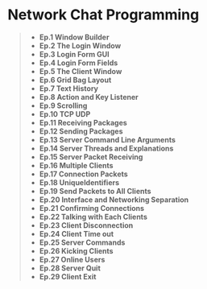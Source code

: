 # **Network Chat Programming**

> - **Ep.1 Window Builder**
> - **Ep.2 The Login Window**
> - **Ep.3 Login Form GUI**
> - **Ep.4 Login Form Fields**
> - **Ep.5 The Client Window**
> - **Ep.6 Grid Bag Layout**
> - **Ep.7 Text History**
> - **Ep.8 Action and Key Listener**
> - **Ep.9 Scrolling**
> - **Ep.10 TCP UDP**
> - **Ep.11 Receiving Packages**
> - **Ep.12 Sending Packages**
> - **Ep.13 Server Command Line Arguments**
> - **Ep.14 Server Threads and Explanations**
> - **Ep.15 Server Packet Receiving**
> - **Ep.16 Multiple Clients**
> - **Ep.17 Connection Packets**
> - **Ep.18 UniqueIdentifiers**
> - **Ep.19 Send Packets to All Clients**
> - **Ep.20 Interface and Networking Separation**
> - **Ep.21 Confirming Connections**
> - **Ep.22 Talking with Each Clients**
> - **Ep.23 Client Disconnection**
> - **Ep.24 Client Time out**
> - **Ep.25 Server Commands**
> - **Ep.26 Kicking Clients**
> - **Ep.27 Online Users**
> - **Ep.28 Server Quit**
> - **Ep.29 Client Exit**
